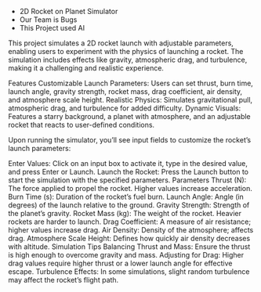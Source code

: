 - 2D Rocket on Planet Simulator
- Our Team is Bugs
- This Project used AI

This project simulates a 2D rocket launch with adjustable parameters, enabling users to experiment with the physics of launching a rocket. The simulation includes effects like gravity, atmospheric drag, and turbulence, making it a challenging and realistic experience.

Features
Customizable Launch Parameters: Users can set thrust, burn time, launch angle, gravity strength, rocket mass, drag coefficient, air density, and atmosphere scale height.
Realistic Physics: Simulates gravitational pull, atmospheric drag, and turbulence for added difficulty.
Dynamic Visuals: Features a starry background, a planet with atmosphere, and an adjustable rocket that reacts to user-defined conditions.

Upon running the simulator, you’ll see input fields to customize the rocket’s launch parameters:

Enter Values: Click on an input box to activate it, type in the desired value, and press Enter or Launch.
Launch the Rocket: Press the Launch button to start the simulation with the specified parameters.
Parameters
Thrust (N): The force applied to propel the rocket. Higher values increase acceleration.
Burn Time (s): Duration of the rocket’s fuel burn.
Launch Angle: Angle (in degrees) of the launch relative to the ground.
Gravity Strength: Strength of the planet’s gravity.
Rocket Mass (kg): The weight of the rocket. Heavier rockets are harder to launch.
Drag Coefficient: A measure of air resistance; higher values increase drag.
Air Density: Density of the atmosphere; affects drag.
Atmosphere Scale Height: Defines how quickly air density decreases with altitude.
Simulation Tips
Balancing Thrust and Mass: Ensure the thrust is high enough to overcome gravity and mass.
Adjusting for Drag: Higher drag values require higher thrust or a lower launch angle for effective escape.
Turbulence Effects: In some simulations, slight random turbulence may affect the rocket’s flight path.
